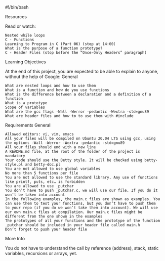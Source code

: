 #!/bin/bash

Resources

Read or watch:

    Nested while loops
    C - Functions
    Learning to Program in C (Part 06) (stop at 14:00)
    What is the purpose of a function prototype?
    C - Header Files (stop before the “Once-Only Headers” paragraph)

Learning Objectives

At the end of this project, you are expected to be able to explain to anyone, without the help of Google:
General

    What are nested loops and how to use them
    What is a function and how do you use functions
    What is the difference between a declaration and a definition of a function
    What is a prototype
    Scope of variables
    What are the gcc flags -Wall -Werror -pedantic -Wextra -std=gnu89
    What are header files and how to to use them with #include

Requirements
General

    Allowed editors: vi, vim, emacs
    All your files will be compiled on Ubuntu 20.04 LTS using gcc, using the options -Wall -Werror -Wextra -pedantic -std=gnu89
    All your files should end with a new line
    A README.md file, at the root of the folder of the project is mandatory
    Your code should use the Betty style. It will be checked using betty-style.pl and betty-doc.pl
    You are not allowed to use global variables
    No more than 5 functions per file
    You are not allowed to use the standard library. Any use of functions like printf, puts, etc… is forbidden
    You are allowed to use _putchar
    You don’t have to push _putchar.c, we will use our file. If you do it won’t be taken into account
    In the following examples, the main.c files are shown as examples. You can use them to test your functions, but you don’t have to push them to your repo (if you do we won’t take them into account). We will use our own main.c files at compilation. Our main.c files might be different from the one shown in the examples
    The prototypes of all your functions and the prototype of the function _putchar should be included in your header file called main.h
    Don’t forget to push your header file

More Info

You do not have to understand the call by reference (address), stack, static variables, recursions or arrays, yet.

